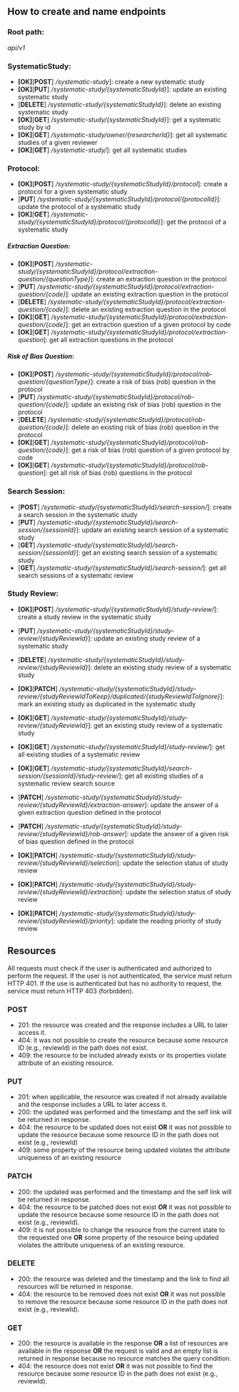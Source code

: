 
## How to create and name endpoints

### Root path:
*api/v1*

### SystematicStudy:
- **[OK]**[**POST**] */systematic-study*]: create a new systematic study
- **[OK]**[**PUT**] */systematic-study/{systematicStudyId}*]:  update an existing systematic study
- [**DELETE**] */systematic-study/{systematicStudyId}*]:  delete an existing systematic study
- **[OK]**[**GET**] */systematic-study/{systematicStudyId}*]:  get a systematic study by id
- **[OK]**[**GET**] */systematic-study/owner/{researcherId}*]:  get all systematic studies of a given reviewer
- **[OK]**[**GET**] */systematic-study/*]:  get all systematic studies

### Protocol:
- **[OK]**[**POST**]  */systematic-study/{systematicStudyId}/protocol*]: create a protocol for a given systematic study
- [**PUT**]  */systematic-study/{systematicStudyId}/protocol/{protocolId}*]: update the protocol of a systematic study
- **[OK]**[**GET**]  */systematic-study/{systematicStudyId}/protocol/{protocolId}*]: get the protocol of a systematic study

[//]: # (##### Research Question:)

[//]: # (- [**POST**]  */systematic-study/{systematicStudyId}/protocol/research-question*]: create a research question in the protocol)

[//]: # (- [**PUT**]  */systematic-study/{systematicStudyId}/protocol/research-question/{code}*]: update an existing research question in the protocol)

[//]: # (- [**DELETE**]  */systematic-study/{systematicStudyId}/protocol/research-question/{code}*]: delete an existing research question in the protocol)

[//]: # (- [**GET**]  */systematic-study/{systematicStudyId}/protocol/research-question/{code}*]: get a research question of a given protocol by code)

[//]: # (- [**GET**]  */systematic-study/{systematicStudyId}/protocol/research-question*]: get all research questions in the protocol)

[//]: # ()
[//]: # (##### Eligibility criteria)

[//]: # (- [**POST**]  */systematic-study/{systematicStudyId}/protocol/criteria*]: create a selection criterion in the protocol)

[//]: # (- [**PUT**]  */systematic-study/{systematicStudyId}/protocol/criteria/{code}*]: update an existing selection criterion in the  protocol)

[//]: # (- [**DELETE**]  */systematic-study/{systematicStudyId}/protocol/criteria/{code}*]: delete an existing selection criterion in the  protocol)

[//]: # (- [**GET**]  */systematic-study/{systematicStudyId}/protocol/criteria/{code}*]: get a selection criterion in a given protocol by code)

[//]: # (- [**GET**]  */systematic-study/{systematicStudyId}/protocol/criteria*]: get all selection criteria in the  protocol)

[//]: # ()
[//]: # (##### PICOC)

[//]: # (- [**PUT**]  */systematic-study/{systematicStudyId}/protocol/picoc*]: create or update the picoc of the protocol)

[//]: # (- [**DELETE**]  */systematic-study/{systematicStudyId}/protocol/picoc*]: delete an existing picoc of the protocol)

[//]: # (- [**GET**]  */systematic-study/{systematicStudyId}/protocol/picoc*]: get the picoc of the protocol)

##### Extraction Question:
- **[OK]**[**POST**]  */systematic-study/{systematicStudyId}/protocol/extraction-question/{questionType}*]: create an extraction question in the protocol
- [**PUT**]  */systematic-study/{systematicStudyId}/protocol/extraction-question/{code}*]: update an existing extraction question in the protocol
- [**DELETE**]  */systematic-study/{systematicStudyId}/protocol/extraction-question/{code}*]: delete an existing extraction question in the protocol
- **[OK]**[**GET**]  */systematic-study/{systematicStudyId}/protocol/extraction-question/{code}*]: get an extraction question of a given protocol by code
- **[OK]**[**GET**]  */systematic-study/{systematicStudyId}/protocol/extraction-question*]: get all extraction questions in the protocol


##### Risk of Bias Question:
- **[OK]**[**POST**]  */systematic-study/{systematicStudyId}/protocol/rob-question/{questionType}*]: create a risk of bias (rob) question in the protocol
- [**PUT**]  */systematic-study/{systematicStudyId}/protocol/rob-question/{code}*]: update an existing risk of bias (rob) question in the protocol
- [**DELETE**]  */systematic-study/{systematicStudyId}/protocol/rob-question/{code}*]: delete an existing risk of bias (rob) question in the protocol
- **[OK]**[**GET**]  */systematic-study/{systematicStudyId}/protocol/rob-question/{code}*]: get a risk of bias (rob) question of a given protocol by code
- **[OK]**[**GET**]  */systematic-study/{systematicStudyId}/protocol/rob-question*]: get all risk of bias (rob) questions in the protocol

### Search Session:
- [**POST**]  */systematic-study/{systematicStudyId}/search-session/*]: create a search session in the systematic study
- [**PUT**]  */systematic-study/{systematicStudyId}/search-session/{sessionId}*]: update an existing search session of a systematic study
- [**GET**]  */systematic-study/{systematicStudyId}/search-session/{sessionId}*]: get an existing search session of a systematic study
- [**GET**]  */systematic-study/{systematicStudyId}/search-session/*]: get all search sessions of a systematic review

### Study Review:
- **[OK]**[**POST**]  */systematic-study/{systematicStudyId}/study-review/*]: create a study review in the systematic study
- [**PUT**]  */systematic-study/{systematicStudyId}/study-review/{studyReviewId}*]: update an existing study review of a systematic study
- [**DELETE**]  */systematic-study/{systematicStudyId}/study-review/{studyReviewId}*]: delete an existing study review of a systematic study
- **[OK]**[**PATCH**]  */systematic-study/{systematicStudyId}/study-review/{studyReviewIdToKeep}/duplicated/{studyReviewIdToIgnore}*]: mark an existing study as duplicated in the systematic study

- **[OK]**[**GET**]  */systematic-study/{systematicStudyId}/study-review/{studyReviewId}*]: get an existing study review of a systematic study
- **[OK]**[**GET**]  */systematic-study/{systematicStudyId}/study-review/*]: get all existing studies of a systematic review
- **[OK]**[**GET**]  */systematic-study/{systematicStudyId}/search-session/{sessionId}/study-review/*]: get all existing studies of a systematic review search source 

- [**PATCH**]  */systematic-study/{systematicStudyId}/study-review/{studyReviewId}/extraction-answer*]: update the answer of a given extraction question defined in the protocol
- [**PATCH**]  */systematic-study/{systematicStudyId}/study-review/{studyReviewId}/rob-answer*]: update the answer of a given risk of bias question defined in the protocol

- **[OK]**[**PATCH**]  */systematic-study/{systematicStudyId}/study-review/{studyReviewId}/selection*]: update the selection status of study review
- **[OK]**[**PATCH**]  */systematic-study/{systematicStudyId}/study-review/{studyReviewId}/extraction*]: update the selection status of study review
- **[OK]**[**PATCH**]  */systematic-study/{systematicStudyId}/study-review/{studyReviewId}/priority*]: update the reading priority of study review

## Resources

All requests must check if the user is authenticated and authorized to perform the request. 
If the user is not authenticated, the service must return HTTP 401. If the use is authenticated but has no authority to 
request, the service must return HTTP 403 (forbidden).

### POST

- 201: the resource was created and the response includes a URL to later access it.
- 404: it was not possible to create the resource because some resource ID (e.g., reviewId) in the path does not exist.
- 409: the resource to be included already exists or its properties violate attribute  of an existing resource.

### PUT

- 201: when applicable, the resource was created if not already available and the response includes a URL to later access it.
- 200: the updated was performed and the timestamp and the self link will be returned in response.
- 404: the resource to be updated does not exist **OR** it was not possible to update the resource because some resource ID in the path does not exist (e.g., reviewId)
- 409: some property of the resource being updated violates the attribute uniqueness of an existing resource

### PATCH

- 200: the updated was performed and the timestamp and the self link will be returned in response.
- 404: the resource to be patched does not exist **OR** it was not possible to update the resource because some resource ID in the path does not exist (e.g., reviewId).
- 409: it is not possible to change the resource from the current state to the requested one **OR** some property of the resource being updated violates the attribute uniqueness of an existing resource.

### DELETE

- 200: the resource was deleted and the timestamp and the link to find all resources will be returned in response.
- 404: the resource to be removed does not exist **OR** it was not possible to remove the resource because some resource ID in the path does not exist (e.g., reviewId).

### GET

- 200: the resource is available in the response **OR** a list of resources are available in the response **OR** the request is valid and an empty list is returned in response because no resource matches the query condition. 
- 404: the resource does not exist **OR** it was not possible to find the resource because some resource ID in the path does not exist (e.g., reviewId).



